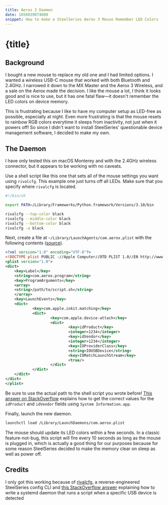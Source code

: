 ```yaml
---
title: Aerox 3 Daemon
date: 1656039074000
snippet: How to make a SteelSeries Aerox 3 Mouse Remember LED Colors
---
```


# {title}

## Background

I bought a new mouse to replace my old one and I had limited options. I wanted a wireless USB-C mouse that worked with both Bluetooth and 2.4GHz. I narrowed it down to the MX Master and the Aerox 3 Wireless, and a sale on the Aerox made the decision. I like the mouse a lot, I think it looks good and is nice to use, but it has one fatal flaw—it doesn't remember the LED colors on device memory.

This is frustrating because I like to have my computer setup as LED-free as possible, especially at night. Even more frustrating is that the mouse resets to rainbow RGB colors everytime it sleeps from inactivity, not just when it powers off! So since I didn't want to install SteelSeries' questionable device management software, I decided to make my own.

## The Daemon

<script src="https://gist.github.com/finnsjames/bbad3a92e8445cec66edaa2915d39a52.js"></script>

I have only tested this on macOS Monterey and with the 2.4GHz wireless connector, but it appears to be working with no caveats.

Use a shell script like this one that sets all of the mouse settings you want using `rivalcfg`. This example one just turns off all LEDs. Make sure that you specify where `rivalcfg` is located.

```bash
#!/bin/sh 

export PATH=/Library/Frameworks/Python.framework/Versions/3.10/bin

rivalcfg --top-color black
rivalcfg --middle-color black
rivalcfg --bottom-color black
rivalcfg -a black
```

Next, create a file at `~/Library/LaunchAgents/com.aerox.plist` with the following contents ([source](https://stackoverflow.com/a/12259762)).

```xml
<?xml version="1.0" encoding="UTF-8"?>
<!DOCTYPE plist PUBLIC -//Apple Computer//DTD PLIST 1.0//EN http://www.apple.com/DTDs/PropertyList-1.0.dtd >
<plist version="1.0">
<dict>
    <key>Label</key>
    <string>com.aerox.program</string>
    <key>ProgramArguments</key>
    <array>
    <string>/path/to/script.sh</string>
    </array>
    <key>LaunchEvents</key>
    <dict>
            <key>com.apple.iokit.matching</key>
            <dict>
                    <key>com.apple.device-attach</key>
                    <dict>
                            <key>idProduct</key>
                            <integer>1234</integer>
                            <key>idVendor</key>
                            <integer>1234</integer>
                            <key>IOProviderClass</key>
                            <string>IOUSBDevice</string>
                            <key>IOMatchLaunchStream</key>
                            <true/>
                    </dict>
            </dict>
    </dict>
</dict>
</plist>
```
Be sure to use the actual path to the shell script you wrote before! [This answer on StackOverflow](https://stackoverflow.com/a/49902760) explains how to get the correct values for the `idProduct` and `idVendor` fields using `System Information.app`.

Finally, launch the new daemon.

```bash
launchctl load /Library/LaunchDaemons/com.aerox.plist
```

The mouse should update its LED colors within a few seconds. In a classic feature-not-bug, this script will fire every 10 seconds as long as the mouse is plugged in, which is actually a good thing for our purposes because for some reason SteelSeries decided to make the memory clear on sleep as well as power off.

## Credits

I only got this working because of [rivalcfg](https://github.com/flozz/rivalcfg), a reverse-engineered SteelSeries config CLI and [this StackOverflow answer](https://stackoverflow.com/a/12259762) explaining how to write a systemd daemon that runs a script when a specific USB device is detected
